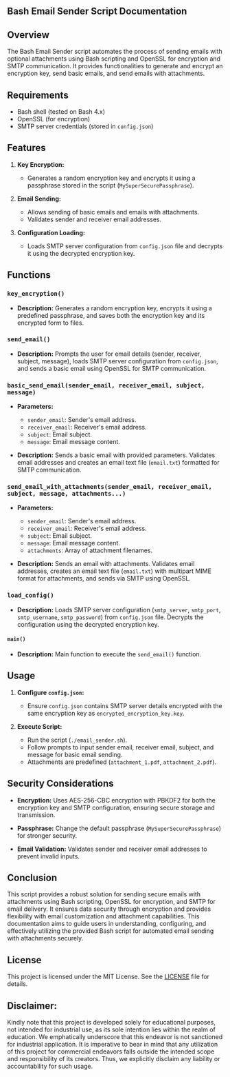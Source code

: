## Bash Email Sender Script Documentation

## Overview

The Bash Email Sender script automates the process of sending emails with optional attachments using Bash scripting and OpenSSL for encryption and SMTP communication. It provides functionalities to generate and encrypt an encryption key, send basic emails, and send emails with attachments.

## Requirements

- Bash shell (tested on Bash 4.x)
- OpenSSL (for encryption)
- SMTP server credentials (stored in `config.json`)

## Features

1. **Key Encryption:**
   - Generates a random encryption key and encrypts it using a passphrase stored in the script (`MySuperSecurePassphrase`).

2. **Email Sending:**
   - Allows sending of basic emails and emails with attachments.
   - Validates sender and receiver email addresses.

3. **Configuration Loading:**
   - Loads SMTP server configuration from `config.json` file and decrypts it using the decrypted encryption key.

## Functions

### `key_encryption()`

- **Description:**
  Generates a random encryption key, encrypts it using a predefined passphrase, and saves both the encryption key and its encrypted form to files.

### `send_email()`

- **Description:**
  Prompts the user for email details (sender, receiver, subject, message), loads SMTP server configuration from `config.json`, and sends a basic email using OpenSSL for SMTP communication.

### `basic_send_email(sender_email, receiver_email, subject, message)`

- **Parameters:**
  - `sender_email`: Sender's email address.
  - `receiver_email`: Receiver's email address.
  - `subject`: Email subject.
  - `message`: Email message content.

- **Description:**
  Sends a basic email with provided parameters. Validates email addresses and creates an email text file (`email.txt`) formatted for SMTP communication.

### `send_email_with_attachments(sender_email, receiver_email, subject, message, attachments...)`

- **Parameters:**
  - `sender_email`: Sender's email address.
  - `receiver_email`: Receiver's email address.
  - `subject`: Email subject.
  - `message`: Email message content.
  - `attachments`: Array of attachment filenames.

- **Description:**
  Sends an email with attachments. Validates email addresses, creates an email text file (`email.txt`) with multipart MIME format for attachments, and sends via SMTP using OpenSSL.

### `load_config()`

- **Description:**
  Loads SMTP server configuration (`smtp_server`, `smtp_port`, `smtp_username`, `smtp_password`) from `config.json` file. Decrypts the configuration using the decrypted encryption key.

#### `main()`

- **Description:**
  Main function to execute the `send_email()` function.

## Usage

1. **Configure `config.json`:**
   - Ensure `config.json` contains SMTP server details encrypted with the same encryption key as `encrypted_encryption_key.key`.

2. **Execute Script:**
   - Run the script (`./email_sender.sh`).
   - Follow prompts to input sender email, receiver email, subject, and message for basic email sending.
   - Attachments are predefined (`attachment_1.pdf`, `attachment_2.pdf`).

## Security Considerations

- **Encryption:**
  Uses AES-256-CBC encryption with PBKDF2 for both the encryption key and SMTP configuration, ensuring secure storage and transmission.

- **Passphrase:**
  Change the default passphrase (`MySuperSecurePassphrase`) for stronger security.

- **Email Validation:**
  Validates sender and receiver email addresses to prevent invalid inputs.

## Conclusion

This script provides a robust solution for sending secure emails with attachments using Bash scripting, OpenSSL for encryption, and SMTP for email delivery. It ensures data security through encryption and provides flexibility with email customization and attachment capabilities. This documentation aims to guide users in understanding, configuring, and effectively utilizing the provided Bash script for automated email sending with attachments securely.

## **License**

This project is licensed under the MIT License. See the [LICENSE](LICENSE) file for details.

## **Disclaimer:**

Kindly note that this project is developed solely for educational purposes, not intended for industrial use, as its sole intention lies within the realm of education. We emphatically underscore that this endeavor is not sanctioned for industrial application. It is imperative to bear in mind that any utilization of this project for commercial endeavors falls outside the intended scope and responsibility of its creators. Thus, we explicitly disclaim any liability or accountability for such usage.
